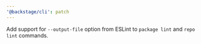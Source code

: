 ```yaml
---
'@backstage/cli': patch
---
```


Add support for `--output-file` option from ESLint to `package lint` and `repo lint` commands.
